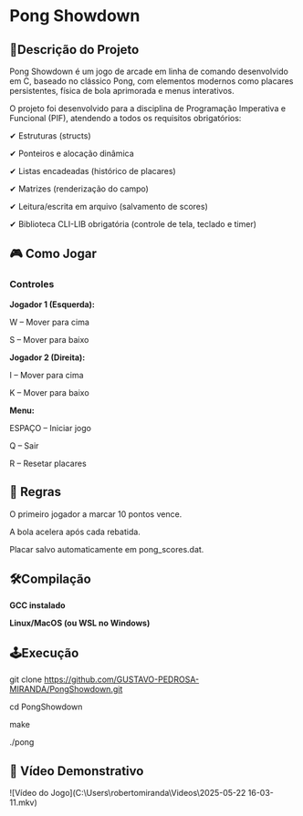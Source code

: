 # Pong Showdown
## 📌Descrição do Projeto
Pong Showdown é um jogo de arcade em linha de comando desenvolvido em C, baseado no clássico Pong, com elementos modernos como placares persistentes, física de bola aprimorada e menus interativos.

O projeto foi desenvolvido para a disciplina de Programação Imperativa e Funcional (PIF), atendendo a todos os requisitos obrigatórios:

✔ Estruturas (structs)

✔ Ponteiros e alocação dinâmica

✔ Listas encadeadas (histórico de placares)

✔ Matrizes (renderização do campo)

✔ Leitura/escrita em arquivo (salvamento de scores)

✔ Biblioteca CLI-LIB obrigatória (controle de tela, teclado e timer)

## 🎮 Como Jogar

### Controles

**Jogador 1 (Esquerda):**

W – Mover para cima

S – Mover para baixo

**Jogador 2 (Direita):**

I – Mover para cima

K – Mover para baixo

**Menu:**

ESPAÇO – Iniciar jogo

Q – Sair

R – Resetar placares

## 📝 Regras

O primeiro jogador a marcar 10 pontos vence.

A bola acelera após cada rebatida.

Placar salvo automaticamente em pong_scores.dat.

## 🛠️Compilação

**GCC instalado**

**Linux/MacOS (ou WSL no Windows)**

## 🕹️Execução

git clone https://github.com/GUSTAVO-PEDROSA-MIRANDA/PongShowdown.git

cd PongShowdown

make

./pong

## 🎥 Vídeo Demonstrativo
![Vídeo do Jogo](C:\Users\robertomiranda\Videos\2025-05-22 16-03-11.mkv)
